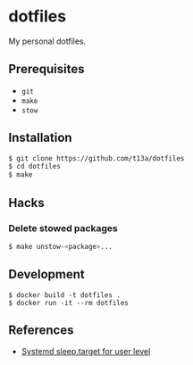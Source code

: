 # dotfiles

My personal dotfiles.

## Prerequisites

- `git`
- `make`
- `stow`

## Installation

```sh
$ git clone https://github.com/t13a/dotfiles
$ cd dotfiles
$ make
```

## Hacks

### Delete stowed packages

```sh
$ make unstow-<package>...
```

## Development

```
$ docker build -t dotfiles .
$ docker run -it --rm dotfiles
```

## References

- [Systemd sleep.target for user level](https://medium.com/@aiguofer/systemd-sleep-target-for-user-level-10eb003b3bfd)

